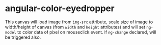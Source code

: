 angular-color-eyedropper
========================

This canvas will load image from `img-src` attribute, scale size of image to width/height of canvas (from `width` and `height` attributes) and will set `ng-model` to color data of pixel on mouseclick event. If `ng-change` declared, will be triggered also.

